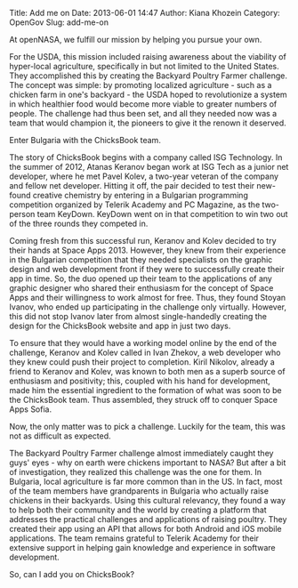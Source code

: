 Title: Add me on
Date: 2013-06-01 14:47
Author: Kiana Khozein
Category: OpenGov
Slug: add-me-on

At openNASA, we fulfill our mission by helping you pursue your own.

For the USDA, this mission included raising awareness about the
viability of hyper-local agriculture, specifically in but not limited to
the United States. They accomplished this by creating the Backyard
Poultry Farmer challenge. The concept was simple: by promoting localized
agriculture - such as a chicken farm in one's backyard - the USDA hoped
to revolutionize a system in which healthier food would become more
viable to greater numbers of people. The challenge had thus been set,
and all they needed now was a team that would champion it, the pioneers
to give it the renown it deserved.

Enter Bulgaria with the ChicksBook team.

The story of ChicksBook begins with a company called ISG Technology. In
the summer of 2012, Atanas Keranov began work at ISG Tech as a junior
net developer, where he met Pavel Kolev, a two-year veteran of the
company and fellow net developer. Hitting it off, the pair decided to
test their new-found creative chemistry by entering in a Bulgarian
programming competition organized by Telerik Academy and PC Magazine, as
the two-person team KeyDown. KeyDown went on in that competition to win
two out of the three rounds they competed in.

Coming fresh from this successful run, Keranov and Kolev decided to try
their hands at Space Apps 2013. However, they knew from their experience
in the Bulgarian competition that they needed specialists on the graphic
design and web development front if they were to successfully create
their app in time. So, the duo opened up their team to the applications
of any graphic designer who shared their enthusiasm for the concept of
Space Apps and their willingness to work almost for free. Thus, they
found Stoyan Ivanov, who ended up participating in the challenge only
virtually. However, this did not stop Ivanov later from almost
single-handedly creating the design for the ChicksBook website and app
in just two days.

To ensure that they would have a working model online by the end of the
challenge, Keranov and Kolev called in Ivan Zhekov, a web developer who
they knew could push their project to completion. Kiril Nikolov, already
a friend to Keranov and Kolev, was known to both men as a superb source
of enthusiasm and positivity; this, coupled with his hand for
development, made him the essential ingredient to the formation of what
was soon to be the ChicksBook team. Thus assembled, they struck off to
conquer Space Apps Sofia.

Now, the only matter was to pick a challenge. Luckily for the team, this
was not as difficult as expected.

The Backyard Poultry Farmer challenge almost immediately caught they
guys' eyes - why on earth were chickens important to NASA? But after a
bit of investigation, they realized this challenge was the one for them.
In Bulgaria, local agriculture is far more common than in the US. In
fact, most of the team members have grandparents in Bulgaria who
actually raise chickens in their backyards. Using this cultural
relevancy, they found a way to help both their community and the world
by creating a platform that addresses the practical challenges and
applications of raising poultry. They created their app using an API
that allows for both Android and iOS mobile applications. The team
remains grateful to Telerik Academy for their extensive support in
helping gain knowledge and experience in software development.

So, can I add you on ChicksBook?

 
